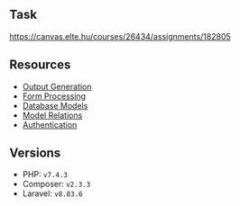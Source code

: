 ## Task

https://canvas.elte.hu/courses/26434/assignments/182805

## Resources

- [Output Generation](https://canvas.elte.hu/courses/26434/modules/items/341931)
- [Form Processing](https://canvas.elte.hu/courses/26434/modules/items/341932)
- [Database Models](https://canvas.elte.hu/courses/26434/modules/items/341933)
- [Model Relations](https://canvas.elte.hu/courses/26434/modules/items/341934)
- [Authentication](https://canvas.elte.hu/courses/26434/modules/items/341935)

## Versions

- PHP: `v7.4.3`
- Composer: `v2.3.3`
- Laravel: `v8.83.6`